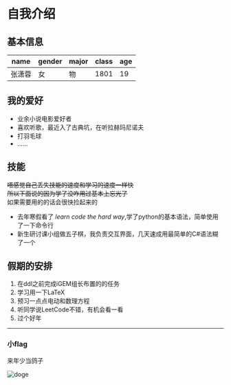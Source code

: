 # 自我介绍
## 基本信息
| name|gender|major|class|age|
|-|-|-|-|-|
|张潇蓉|女|物|1801|19|

## 我的爱好
* 业余小说电影爱好者
* 喜欢听歌，最近入了古典坑，在听拉赫玛尼诺夫
* 打羽毛球
* ……

## 技能
~~唔感觉自己丢失技能的速度和学习的速度一样快  
所以下面说的因为学了没咋用过基本上忘光了~~  
如果需要用的的话会很快捡起来的  
* 去年寒假看了 _learn code the hard way_,学了python的基本语法，简单使用了一下命令行  
* 新生研讨课小组做五子棋，我负责交互界面，几天速成用最简单的C#语法糊了一个

##  假期的安排
1. 在ddl之前完成iGEM组长布置的的任务
2. 学习用一下LaTeX
3. 预习一点点电动和数理方程
4. 听同学说LeetCode不错，有机会看一看
5. 过个好年

----
### 小flag
来年少当鸽子


![doge](https://images-na.ssl-images-amazon.com/images/I/81-yKbVND-L._SY355_.png)
